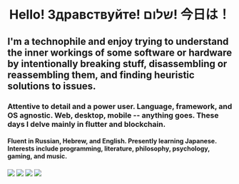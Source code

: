 <h1 align="center">Hello! Здравствуйте! שלום! 今日は！</h1>

<h2>I'm a technophile and enjoy trying to understand the inner workings of some software or hardware by intentionally breaking stuff, disassembling or reassembling them, and finding heuristic solutions to issues.</h2>

<h3>Attentive to detail and a power user. Language, framework, and OS agnostic. Web, desktop, mobile -- anything goes. These days I delve mainly in flutter and blockchain.</h3>

<h4>Fluent in Russian, Hebrew, and English. Presently learning Japanese. Interests include programming, literature, philosophy, psychology, gaming, and music.</h4>

<a href="https://noga.dev"><img align="center" src="https://github-readme-stats.vercel.app/api?username=agondev&show_icons=true&include_all_commits=true&theme=radical" /></a>
<a href="https://noga.dev"><img align="center" src="https://github-readme-stats.vercel.app/api/top-langs/?username=agondev&theme=merko&layout=compact" /></a>
<a href="https://noga.dev"><img align="center" src="https://github-readme-stats.vercel.app/api/wakatime?username=Agon&theme=tokyonight" /></a>
<a href="https://noga.dev"><img align="center" src="https://github-readme-stackoverflow.vercel.app/?userID=1018172&theme=dark" /></a>
